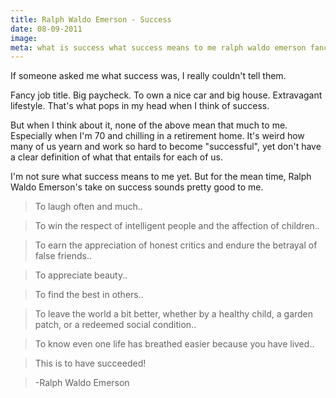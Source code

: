 ```yaml
---
title: Ralph Waldo Emerson - Success
date: 08-09-2011
image:
meta: what is success what success means to me ralph waldo emerson fancy job money nice car big house to laugh to appreciate beauty
---
```


If someone asked me what success was, I really couldn't tell them.

Fancy job title. Big paycheck. To own a nice car and big house. Extravagant lifestyle. That's what pops in my head when I think of success.

But when I think about it, none of the above mean that much to me. Especially when I'm 70 and chilling in a retirement home. It's weird how many of us yearn and work so hard to become "successful", yet don't have a clear definition of what that entails for each of us.

I'm not sure what success means to me yet. But for the mean time, Ralph Waldo Emerson's take on success sounds pretty good to me.

> To laugh often and much..

> To win the respect of intelligent people and the affection of children..

> To earn the appreciation of honest critics and endure the betrayal of false friends..

> To appreciate beauty..

> To find the best in others..

> To leave the world a bit better, whether by a healthy child, a garden patch, or a redeemed social condition..

> To know even one life has breathed easier because you have lived..

> This is to have succeeded!

> -Ralph Waldo Emerson
